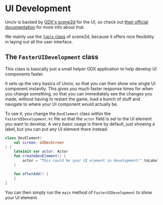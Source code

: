 # UI Development

Unciv is backed by [GDX's scene2d](https://libgdx.com/wiki/graphics/2d/scene2d/scene2d) for the UI, so check out [their official documentation](https://libgdx.com/wiki/graphics/2d/scene2d/scene2d) for more info about that.

We mainly use the [`Table` class](https://libgdx.com/wiki/graphics/2d/scene2d/table) of scene2d, because it offers nice flexibility in laying out all the user interface.

## The `FasterUIDevelopment` class

This class is basically just a small helper GDX application to help develop UI components faster.

It sets up the very basics of Unciv, so that you can then show one single UI component instantly. This gives you much faster response times for when you change something, so that you can immediately see the changes you made, without having to restart the game, load a bunch of stuff and navigate to where your UI component would actually be.

To use it, you change the `DevElement` class within the `FasterUIDevelopment.kt` file so that the `actor` field is set to the UI element you want to develop. A very basic usage is there by default, just showing a label, but you can put any UI element there instead.

```kotlin
class DevElement(
    val screen: UIDevScreen
) {
    lateinit var actor: Actor
    fun createDevElement() {
        actor = "This could be your UI element in development!".toLabel()
    }

    fun afterAdd() {
    }
}
```

You can then simply run the `main` method of `FasterUIDevelopment` to show your UI element.

